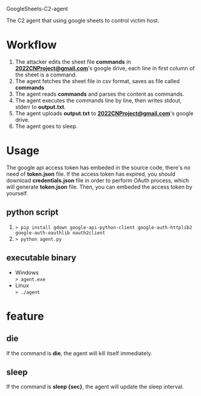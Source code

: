 GoogleSheets-C2-agent

The C2 agent that using google sheets to control victim host.

# Workflow
1. The attacker edits the sheet file **commands** in **2022CNProject@gmail.com**'s google drive, each line in first column of the sheet is a command.
2. The agent fetches the sheet file in csv format, saves as file called **commands**
3. The agent reads **commands** and parses the content as commands.
4. The agent executes the commands line by line, then writes stdout, stderr to **output.txt**.
5. The agent uploads **output.txt** to **2022CNProject@gmail.com**'s google drive.
6. The agent goes to sleep.

# Usage
The google api access token has embeded in the source code, there's no need of **token.json** file. If the access token has expired, you should download **credentials.json** file in order to perform OAuth process, which will generate **token.json** file. Then, you can embeded the access token by yourself.

## python script
1. `> pip install gdown google-api-python-client google-auth-httplib2 google-auth-oauthlib oauth2client`
2. `> python agent.py`

## executable binary
- Windows<br>
`> agent.exe`
- Linux<br>
`> ./agent`

# feature
## die
If the command is **die**, the agent will kill itself immediately.

## sleep
If the command is **sleep {sec}**, the agent will update the sleep interval.
